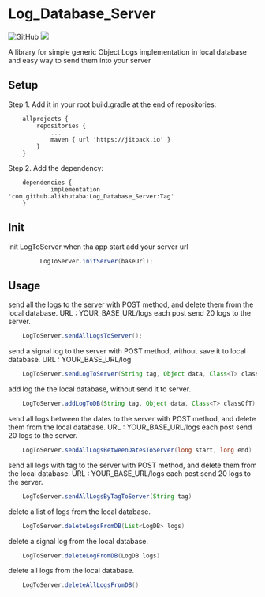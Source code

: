 #  Log_Database_Server



![GitHub](https://img.shields.io/github/license/alikhutaba/Android-shape-image-button)
[![](https://jitpack.io/v/alikhutaba/Log_Database_Server.svg)](https://jitpack.io/#alikhutaba/Log_Database_Server)



A library for simple generic Object Logs implementation in local database and easy way to send them into your server 


## Setup
Step 1. Add it in your root build.gradle at the end of repositories:
```
	allprojects {
		repositories {
			...
			maven { url 'https://jitpack.io' }
		}
	}
```

Step 2. Add the dependency:

```
	dependencies {
	        implementation 'com.github.alikhutaba:Log_Database_Server:Tag'
	}
```


## Init

init LogToServer when tha app start add your server url
```java
         LogToServer.initServer(baseUrl);
```


## Usage

send all the logs to the server with POST method, and delete them from the local database.
URL : YOUR_BASE_URL/logs
each post send 20 logs to the server.
```java
	LogToServer.sendAllLogsToServer();
```


send a signal log to the server with POST method, without save it to local database.
URL : YOUR_BASE_URL/log
```java
	LogToServer.sendLogToServer(String tag, Object data, Class<T> classOfT);
```


add log the the local database, without send it to server.
```java
	LogToServer.addLogToDB(String tag, Object data, Class<T> classOfT)
```



send all logs between the dates to the server with POST method, and delete them from the local database.
URL : YOUR_BASE_URL/logs
each post send 20 logs to the server.
```java
	LogToServer.sendAllLogsBetweenDatesToServer(long start, long end)
```


send all logs with tag to the server with POST method, and delete them from the local database.
URL : YOUR_BASE_URL/logs
each post send 20 logs to the server.
```java
	LogToServer.sendAllLogsByTagToServer(String tag)
```





delete a list of logs from the local database.
```java
	LogToServer.deleteLogsFromDB(List<LogDB> logs)
```


delete a signal log from the local database.
```java
	LogToServer.deleteLogFromDB(LogDB logs)
```


delete all logs from the local database.
```java
	LogToServer.deleteAllLogsFromDB()
```


